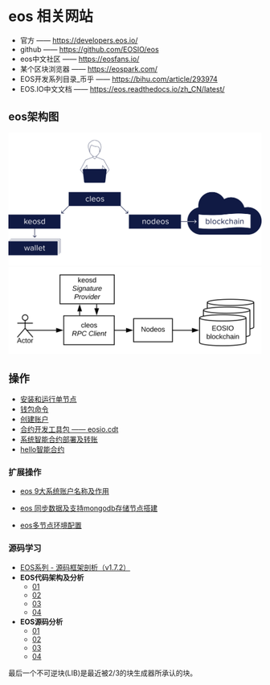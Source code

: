 # eos 相关网站

- 官方 —— <https://developers.eos.io/>
- github —— <https://github.com/EOSIO/eos>
- eos中文社区 —— <https://eosfans.io/>
- 某个区块浏览器 —— <https://eospark.com/>
- EOS开发系列目录_币乎 —— https://bihu.com/article/293974
- EOS.IO中文文档 —— https://eos.readthedocs.io/zh_CN/latest/

## eos架构图

![eos框架图](eos.png)
![eos架构图](eos.svg)

## 操作

- [安装和运行单节点](eosio.start.md)
- [钱包命令](eosio.wallet.md)
- [创建账户](eosio.account.md)
- [合约开发工具包 —— eosio.cdt](eosio.cdt.md)
- [系统智能合约部署及转账](eosio.contract.md)
- [hello智能合约](eosio.hello.md)

### 扩展操作

- [eos 9大系统账户名称及作用](eosio.sysaccount.md)

- [eos 同步数据及支持mongodb存储节点搭建](eosio.sync.md)

- [eos多节点环境配置](eosio.multinode.md)

### 源码学习

- [EOS系列 - 源码框架剖析（v1.7.2）](eosio.src.md)
- **EOS代码架构及分析**
  - [01](src01/01.md)
  - [02](src01/02.md)
  - [03](src01/03.md)
  - [04](src01/04.md)
- **EOS源码分析**
  - [01](src02/01.md)
  - [02](src02/02.md)
  - [03](src02/03.md)
  - [04](src02/04.md)

最后一个不可逆块(LIB)是最近被2/3的块生成器所承认的块。
